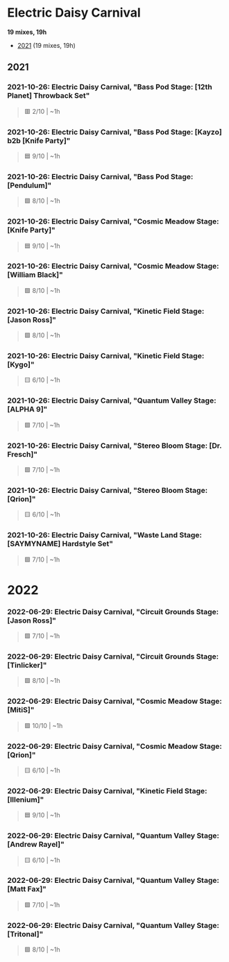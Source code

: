 # Electric Daisy Carnival

<!-- toc:start -->

**19 mixes, 19h**

- [2021](#2021) (19 mixes, 19h)
<!-- toc:end -->

## 2021

### 2021-10-26: Electric Daisy Carnival, "Bass Pod Stage: [12th Planet] Throwback Set"

> 🟥 2/10 | ~1h

### 2021-10-26: Electric Daisy Carnival, "Bass Pod Stage: [Kayzo] b2b [Knife Party]"

> 🟦 9/10 | ~1h

### 2021-10-26: Electric Daisy Carnival, "Bass Pod Stage: [Pendulum]"

> 🟩 8/10 | ~1h

### 2021-10-26: Electric Daisy Carnival, "Cosmic Meadow Stage: [Knife Party]"

> 🟦 9/10 | ~1h

### 2021-10-26: Electric Daisy Carnival, "Cosmic Meadow Stage: [William Black]"

> 🟩 8/10 | ~1h

### 2021-10-26: Electric Daisy Carnival, "Kinetic Field Stage: [Jason Ross]"

> 🟩 8/10 | ~1h

### 2021-10-26: Electric Daisy Carnival, "Kinetic Field Stage: [Kygo]"

> 🟨 6/10 | ~1h

### 2021-10-26: Electric Daisy Carnival, "Quantum Valley Stage: [ALPHA 9]"

> 🟩 7/10 | ~1h

### 2021-10-26: Electric Daisy Carnival, "Stereo Bloom Stage: [Dr. Fresch]"

> 🟩 7/10 | ~1h

### 2021-10-26: Electric Daisy Carnival, "Stereo Bloom Stage: [Qrion]"

> 🟨 6/10 | ~1h

### 2021-10-26: Electric Daisy Carnival, "Waste Land Stage: [SAYMYNAME] Hardstyle Set"

> 🟩 7/10 | ~1h

# 2022

### 2022-06-29: Electric Daisy Carnival, "Circuit Grounds Stage: [Jason Ross]"

> 🟩 7/10 | ~1h

### 2022-06-29: Electric Daisy Carnival, "Circuit Grounds Stage: [Tinlicker]"

> 🟩 8/10 | ~1h

### 2022-06-29: Electric Daisy Carnival, "Cosmic Meadow Stage: [MitiS]"

> 🟪 10/10 | ~1h

### 2022-06-29: Electric Daisy Carnival, "Cosmic Meadow Stage: [Qrion]"

> 🟨 6/10 | ~1h

### 2022-06-29: Electric Daisy Carnival, "Kinetic Field Stage: [Illenium]"

> 🟦 9/10 | ~1h

### 2022-06-29: Electric Daisy Carnival, "Quantum Valley Stage: [Andrew Rayel]"

> 🟨 6/10 | ~1h

### 2022-06-29: Electric Daisy Carnival, "Quantum Valley Stage: [Matt Fax]"

> 🟩 7/10 | ~1h

### 2022-06-29: Electric Daisy Carnival, "Quantum Valley Stage: [Tritonal]"

> 🟩 8/10 | ~1h
